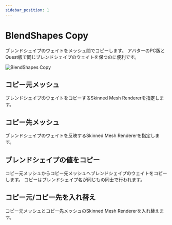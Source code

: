 ```yaml
---
sidebar_position: 1
---
```


# BlendShapes Copy

ブレンドシェイプのウェイトをメッシュ間でコピーします。
アバターのPC版とQuest版で同じブレンドシェイプのウェイトを保つのに便利です。

![BlendShapes Copy](/img/blendshapes_copy.png)

## コピー元メッシュ

ブレンドシェイプのウェイトをコピーするSkinned Mesh Rendererを指定します。

## コピー先メッシュ

ブレンドシェイプのウェイトを反映するSkinned Mesh Rendererを指定します。

## ブレンドシェイプの値をコピー

コピー元メッシュからコピー先メッシュへブレンドシェイプのウェイトをコピーします。
コピーはブレンドシェイプ名が同じもの同士で行われます。

## コピー元/コピー先を入れ替え

コピー元メッシュとコピー先メッシュのSkinned Mesh Rendererを入れ替えます。
